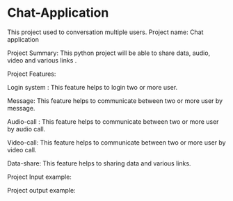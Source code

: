 # Chat-Application
This project used to conversation multiple users.
Project name: Chat application

Project Summary: This python project will be able to share data, audio, video and various links .

Project Features:

Login system :  This feature  helps to login  two or more user.

Message:  This feature helps to communicate between two or more user by message.

Audio-call : This feature helps to communicate between two or more user by audio call.

Video-call: This feature helps to communicate between two or more user by video call.

Data-share: This feature helps to sharing data and various links.

Project Input example:

Project output example:

